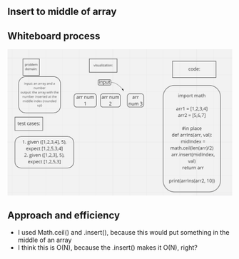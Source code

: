 ## Insert to middle of array

## Whiteboard process
![array insert shift image](./cc2.png)

## Approach and efficiency
- I used Math.ceil() and .insert(), because this would put something in the middle of an array
- I think this is O(N), because the .insert() makes it O(N), right?
